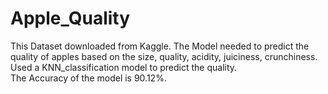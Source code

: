 # Apple_Quality
This Dataset downloaded from Kaggle. The Model needed to predict the quality of apples based on the size, quality, acidity, juiciness, crunchiness. Used a KNN_classification model to predict the quality.   
The Accuracy of the model is 90.12%.
